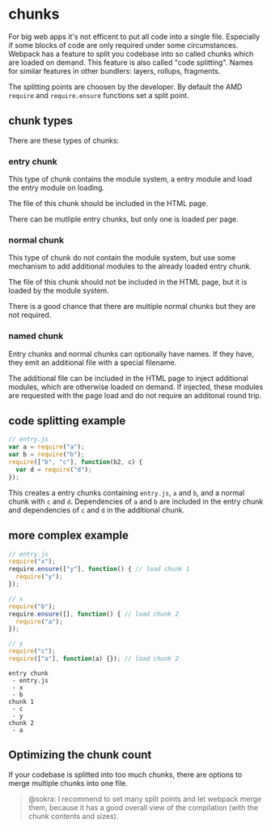 # chunks

For big web apps it's not efficent to put all code into a single file. Especially if some blocks of code are only required under some circumstances. Webpack has a feature to split you codebase into so called chunks which are loaded on demand. This feature is also called "code splitting". Names for similar features in other bundlers: layers, rollups, fragments.

The splitting points are choosen by the developer. By default the AMD `require` and `require.ensure` functions set a split point.

## chunk types

There are these types of chunks:

### entry chunk

This type of chunk contains the module system, a entry module and load the entry module on loading.

The file of this chunk should be included in the HTML page.

There can be mutliple entry chunks, but only one is loaded per page.

### normal chunk

This type of chunk do not contain the module system, but use some mechanism to add additional modules to the already loaded entry chunk.

The file of this chunk should not be included in the HTML page, but it is loaded by the module system.

There is a good chance that there are multiple normal chunks but they are not required.

### named chunk

Entry chunks and normal chunks can optionally have names. If they have, they emit an additional file with a special filename.

The additional file can be included in the HTML page to inject additional modules, which are otherwise loaded on demand. If injected, these modules are requested with the page load and do not require an additonal round trip.

## code splitting example

``` javascript
// entry.js
var a = require("a");
var b = require("b");
require(["b", "c"], function(b2, c) {
  var d = require("d");
});
```

This creates a entry chunks containing `entry.js`, `a` and `b`, and a normal chunk with `c` and `d`. Dependencies of `a` and `b` are included in the entry chunk and dependencies of `c` and `d` in the additional chunk.

## more complex example

``` javascript
// entry.js
require("x");
require.ensure(["y"], function() { // load chunk 1
  require("y");
});
```

``` javascript
// x
require("b");
require.ensure([], function() { // load chunk 2
  require("a");
});
```

``` javascript
// y
require("c");
require(["a"], function(a) {}); // load chunk 2
```

``` text
entry chunk
 - entry.js
 - x
 - b
chunk 1
 - c
 - y
chunk 2
 - a
```

## Optimizing the chunk count

If your codebase is splitted into too much chunks, there are options to merge multiple chunks into one file.

> @sokra: I recommend to set many split points and let webpack merge them, because it has a good overall view of the compilation (with the chunk contents and sizes).